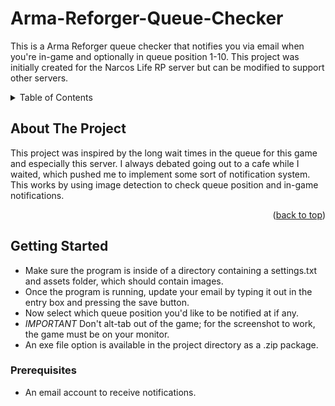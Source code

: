# Arma-Reforger-Queue-Checker
This is a Arma Reforger queue checker that notifies you via email when you're in-game and optionally in queue position 1-10. This project was initially created for the Narcos Life RP server but can be modified to support other servers.

<a id="readme-top"></a>



<!-- TABLE OF CONTENTS -->
<details>
  <summary>Table of Contents</summary>
  <ol>
    <li>
      <a href="#about-the-project">About The Project</a>
    </li>
    <li>
      <a href="#getting-started">Getting Started</a>
      <ul>
        <li><a href="#prerequisites">Prerequisites</a></li>
      </ul>
    </li>
  </ol>
</details>



<!-- ABOUT THE PROJECT -->
## About The Project
This project was inspired by the long wait times in the queue for this game and especially this server. I always debated going out to a cafe while I waited, which pushed me to implement some sort of notification system. This works by using image detection to check queue position and in-game notifications.

<p align="right">(<a href="#readme-top">back to top</a>)</p>


<!-- GETTING STARTED -->
## Getting Started
- Make sure the program is inside of a directory containing a settings.txt and assets folder, which should contain images.
- Once the program is running, update your email by typing it out in the entry box and pressing the save button.
- Now select which queue position you'd like to be notified at if any.
- *IMPORTANT* Don't alt-tab out of the game; for the screenshot to work, the game must be on your monitor.
- An exe file option is available in the project directory as a .zip package.

### Prerequisites
- An email account to receive notifications.

